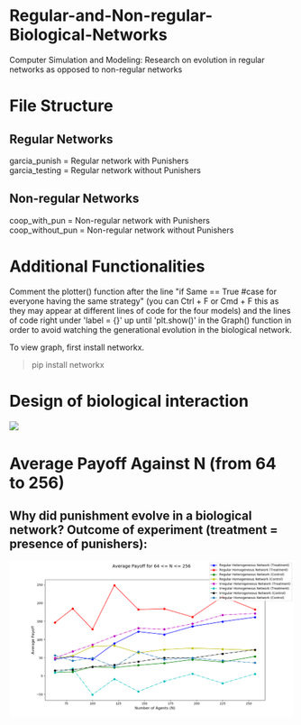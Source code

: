 # Regular-and-Non-regular-Biological-Networks
Computer Simulation and Modeling: Research on evolution in regular networks as opposed to non-regular networks<br>

# File Structure

## Regular Networks
garcia_punish = Regular network with Punishers <br>
garcia_testing = Regular network without Punishers <br>

## Non-regular Networks
coop_with_pun = Non-regular network with Punishers <br>
coop_without_pun = Non-regular network without Punishers <br>


# Additional Functionalities
Comment the plotter() function after the line "if Same == True #case for everyone having the same strategy" (you can Ctrl + F or Cmd + F this as they may appear at different lines of code for the four models) and the lines of code right under 'label = {}' up until 'plt.show()' in the Graph() function in order to avoid watching the generational evolution in the biological network. <br>

To view graph, first install networkx.<br>

> pip install networkx

# Design of biological interaction


<img src="https://media.springernature.com/m685/springer-static/image/art%3A10.1038%2Fs41598-017-17481-0/MediaObjects/41598_2017_17481_Fig1_HTML.jpg"/>

<br>

# Average Payoff Against N (from 64 to 256)

## Why did punishment evolve in a biological network? Outcome of experiment (treatment = presence of punishers):<br>

<img src="https://github.com/ivanezeigbo/Regular-and-Non-regular-Biological-Networks/blob/master/netprisoners.png"/>
